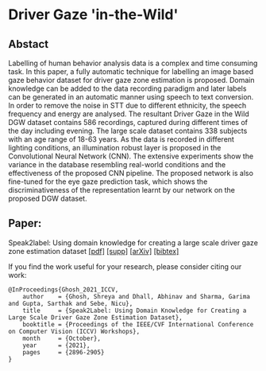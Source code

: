 # Driver Gaze 'in-the-Wild'

## Abstact 
Labelling of human behavior analysis data is a complex and time consuming task. In this paper, a fully automatic technique for labelling an image based gaze behavior dataset for driver gaze zone estimation is proposed. Domain knowledge can be added to the data recording paradigm and later labels can be generated in an automatic manner using speech to text conversion. In order to remove the noise in STT due to different ethnicity, the speech frequency and energy are analysed. The resultant Driver Gaze in the Wild DGW dataset contains 586 recordings, captured during different times of the day including evening. The large scale dataset contains 338 subjects with an age range of 18-63 years. As the data is recorded in different lighting conditions, an illumination robust layer is proposed in the Convolutional Neural Network (CNN). The extensive experiments show the variance in the database resembling real-world conditions and the effectiveness of the proposed CNN pipeline. The proposed network is also fine-tuned for the eye gaze prediction task, which shows the discriminativeness of the representation learnt by our network on the proposed DGW dataset.

## Paper: 

Speak2label: Using domain knowledge for creating a large scale driver gaze zone estimation dataset [[pdf]](https://openaccess.thecvf.com/content/ICCV2021W/AVVision/papers/Ghosh_Speak2Label_Using_Domain_Knowledge_for_Creating_a_Large_Scale_Driver_ICCVW_2021_paper.pdf) [[supp]](https://openaccess.thecvf.com/content/ICCV2021W/AVVision/supplemental/Ghosh_Speak2Label_Using_Domain_ICCVW_2021_supplemental.pdf) [[arXiv]](http://arxiv.org/abs/2004.05973) [[bibtex]](https://openaccess.thecvf.com/ICCV2021_workshops/AVVision#:~:text=%2C%20Nicu%20Sebe-,%5Bpdf%5D%20%5Bsupp%5D%20%5BarXiv%5D%20%5Bbibtex%5D,-%40InProceedings%7BGhosh_2021_ICCV%2C%0A%20%20%20%20author)

If you find the work useful for your research, please consider citing our work:
```
@InProceedings{Ghosh_2021_ICCV,
    author    = {Ghosh, Shreya and Dhall, Abhinav and Sharma, Garima and Gupta, Sarthak and Sebe, Nicu},
    title     = {Speak2Label: Using Domain Knowledge for Creating a Large Scale Driver Gaze Zone Estimation Dataset},
    booktitle = {Proceedings of the IEEE/CVF International Conference on Computer Vision (ICCV) Workshops},
    month     = {October},
    year      = {2021},
    pages     = {2896-2905}
}
```
